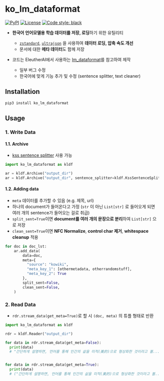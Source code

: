 # ko_lm_dataformat

[![PyPI](https://img.shields.io/pypi/v/ko_lm_dataformat)](https://pypi.org/project/ko_lm_dataformat/)
[![License](https://img.shields.io/github/license/monologg/ko_lm_dataformat)](https://github.com/monologg/ko_lm_dataformat/blob/master/LICENSE)
[![Code style: black](https://img.shields.io/badge/code%20style-black-000000.svg)](https://github.com/psf/black)

- **한국어 언어모델용 학습 데이터를 저장, 로딩**하기 위한 유틸리티

  - [`zstandard`](https://github.com/facebook/zstd), [`ultrajson`](https://github.com/ultrajson/ultrajson) 을 사용하여 **데이터 로딩, 압축 속도 개선**
  - 문서에 대한 **메타 데이터**도 함께 저장

- 코드는 EleutherAI에서 사용하는 [lm_dataformat](https://github.com/leogao2/lm_dataformat)를 참고하여 제작
  - 일부 버그 수정
  - 한국어에 맞게 기능 추가 및 수정 (sentence splitter, text cleaner)

## Installation

```bash
pip3 install ko_lm_dataformat
```

## Usage

### 1. Write Data

#### 1.1. Archive

- [kss sentence splitter](https://github.com/likejazz/korean-sentence-splitter) 사용 가능

```python
import ko_lm_dataformat as kldf

ar = kldf.Archive("output_dir")
ar = kldf.Archive("output_dir", sentence_splitter=kldf.KssSentenceSplitter()) # Use sentence splitter
```

#### 1.2. Adding data

- `meta` 데이터를 추가할 수 있음 (e.g. 제목, url)
- 하나의 document가 들어온다고 가정 (`str` 이 아닌 `List[str]` 로 들어오게 되면 여러 개의 sentence가 들어오는 걸로 취급)
- `split_sent=True`이면 **document를 여러 개의 문장으로 분리**하여 `List[str]` 으로 저장
- `clean_sent=True`이면 **NFC Normalize**, **control char 제거**, **whitespace cleanup** 적용

```python
for doc in doc_lst:
    ar.add_data(
        data=doc,
        meta={
          "source": "kowiki",
          "meta_key_1": [othermetadata, otherrandomstuff],
          "meta_key_2": True
        },
        split_sent=False,
        clean_sent=False,
    )
```

### 2. Read Data

- `rdr.stream_data(get_meta=True)`로 할 시 `(doc, meta)` 의 튜플 형태로 반환

```python
import ko_lm_dataformat as kldf

rdr = kldf.Reader("output_dir")

for data in rdr.stream_data(get_meta=False):
  print(data)
  # "간단하게 설명하면, 언어를 통해 인간의 삶을 미적(美的)으로 형상화한 것이라고 볼...."


for data in rdr.stream_data(get_meta=True):
  print(data)
  # ("간단하게 설명하면, 언어를 통해 인간의 삶을 미적(美的)으로 형상화한 것이라고 볼....", {"source": "kowiki", ...})
```
